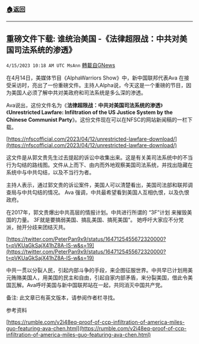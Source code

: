 ###  [:house:返回](README.md)
---


## 重磅文件下载: 谁统治美国 -《法律超限战：中共对美国司法系统的渗透》
`4/15/2023 10:18 AM UTC MsAnn` [轉載自GNews](https://gnews.org/articles/1135916)

在4月14日，美媒体节目《AlphaWarriors Show》中，新中国联邦代表Ava 在接受采访时，亮出了一份重磅文件。主持人Alpha说，今天这是一个重磅的节目，因为美国人必须了解中共对美政府和司法系统是多么深的渗透。

 Ava说出，这份文件名为《**法律超限战：中共对美国司法系统的渗透**》《**Unrestricted Lawfare: Infiltration of the US Justice System by the Chinese Communist Party**》。这份文件现在可以在NFSC的网站新闻稿的一栏下载。

[https://nfscofficial.com/2023/04/12/unrestricted-lawfare-download/](https://nfscofficial.com/2023/04/12/unrestricted-lawfare-download/)

这文件是从郭文贵先生过去提起的诉讼中收集出来。这是有关美司法系统中的不当行为勾结的路线图。文件从上而下、由内而外地观察美国司法系统，并找出隐藏在系统中与中共勾结，以及不当行为者。

主持人表示，通过郭文贵的诉讼案件，美国人可以清楚看出，美国司法部和联邦调查局与中共勾结的情况。 Ava 强调，中共最希望看到美国人互相仇恨，以及仇恨政府。

在2017年，郭文贵爆出中共高层的情报计划。中共进行所谓的 “3F”计划 来摧毁美国的力量。 3F就是要搞弱美国、搞乱美国、搞死美国"。 她呼吁大家应不分党派，抛开分歧来团结灭共。

[https://twitter.com/PeterPan9x9/status/1647125455672320000?t=pVKUaGkSajX41hZ8A-lS-w&s=19](https://twitter.com/PeterPan9x9/status/1647125455672320000?t=pVKUaGkSajX41hZ8A-lS-w&s=19)

 中共一贯以分裂人民，引起内部斗争的手段，来企图征服世界。中共早已计划用美元贿赂美国人，用美国的民主和自由，引起自家内部矛盾，来分裂美国，借此令美国瓦解。Ava呼吁美国与新中国联邦站在一起，共同消灭中国共产党。

备注: 此文章已有英文版本，请参阅作者栏寻找。  
  

参考资料

[https://rumble.com/v2i48eq-proof-of-ccp-infiltration-of-america-miles-guo-featuring-ava-chen.html](https://rumble.com/v2i48eq-proof-of-ccp-infiltration-of-america-miles-guo-featuring-ava-chen.html)
